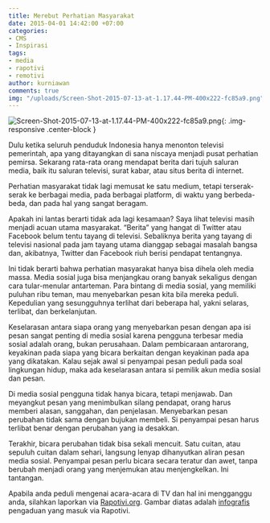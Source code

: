 ```yaml
---
title: Merebut Perhatian Masyarakat
date: 2015-04-01 14:42:00 +07:00
categories:
- CMS
- Inspirasi
tags:
- media
- rapotivi
- remotivi
author: kurniawan
comments: true
img: "/uploads/Screen-Shot-2015-07-13-at-1.17.44-PM-400x222-fc85a9.png"
---
```


![Screen-Shot-2015-07-13-at-1.17.44-PM-400x222-fc85a9.png](/uploads/Screen-Shot-2015-07-13-at-1.17.44-PM-400x222-fc85a9.png){: .img-responsive .center-block }

Dulu ketika seluruh penduduk Indonesia hanya menonton televisi pemerintah, apa yang ditayangkan di sana niscaya menjadi pusat perhatian pemirsa. Sekarang rata-rata orang mendapat berita dari tujuh saluran media, baik itu saluran televisi, surat kabar, atau situs berita di internet.

Perhatian masyarakat tidak lagi memusat ke satu medium, tetapi terserak-serak ke berbagai media, pada berbagai platform, di waktu yang berbeda-beda, dan pada hal yang sangat beragam.

Apakah ini lantas berarti tidak ada lagi kesamaan? Saya lihat televisi masih menjadi acuan utama masyarakat. “Berita” yang hangat di Twitter atau Facebook belum tentu tayang di televisi. Sebaliknya berita yang tayang di televisi nasional pada jam tayang utama dianggap sebagai masalah bangsa dan, akibatnya, Twitter dan Facebook riuh berisi pendapat tentangnya.

Ini tidak berarti bahwa perhatian masyarakat hanya bisa dihela oleh media massa. Media sosial juga bisa menjangkau orang banyak sekaligus dengan cara tular-menular antarteman. Para bintang di media sosial, yang memiliki puluhan ribu teman, mau menyebarkan pesan kita bila mereka peduli. Kepedulian yang sesungguhnya terlihat dari beberapa hal, yakni selaras, terlibat, dan berkelanjutan.

Keselarasan antara siapa orang yang menyebarkan pesan dengan apa isi pesan sangat penting di media sosial karena pengguna terbesar media sosial adalah orang, bukan perusahaan. Dalam pembicaraan antarorang, keyakinan pada siapa yang bicara berkaitan dengan keyakinan pada apa yang dikatakan. Kalau sejak awal si penyampai pesan peduli pada soal lingkungan hidup, maka ada keselarasan antara si pemilik akun media sosial dan pesan.

Di media sosial pengguna tidak hanya bicara, tetapi menjawab. Dan meyangkut pesan yang menimbulkan silang pendapat, orang harus memberi alasan, sanggahan, dan penjelasan. Menyebarkan pesan perubahan tidak sama dengan bujukan membeli. Si penyampai pesan harus terlibat benar dengan perubahan yang ia desakkan.

Terakhir, bicara perubahan tidak bisa sekali mencuit. Satu cuitan, atau sepuluh cuitan dalam sehari, langsung lenyap dihanyutkan aliran pesan media sosial. Penyampai pesan perlu bicara secara teratur dan awet, tanpa berubah menjadi orang yang menjemukan atau menjengkelkan. Ini tantangan.

Apabila anda peduli mengenai acara-acara di TV dan hal ini mengganggu anda, silahkan laporkan via [Rapotivi.org](http://www.rapotivi.org/index.php?r=home/index). Gambar diatas adalah [infografis](http://www.rapotivi.org/index.php?r=home/infografis) pengaduan yang masuk via Rapotivi.